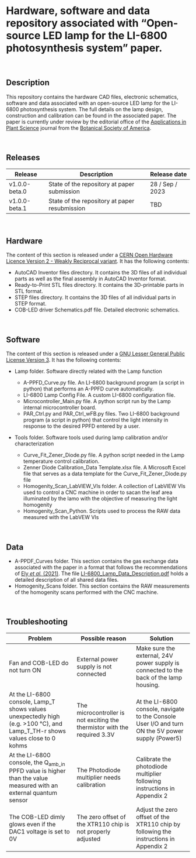 # Hardware, software and data repository associated with “Open-source LED lamp for the LI-6800 photosynthesis system” paper.

&nbsp;
## Description
This repository contains the hardware CAD files, electronic schematics, software and data associated with an open-source LED lamp for the LI-6800 photosynthesis system. The full details on the lamp design, construction and calibration can be found in the associated paper. The paper is currently under review by the editorial office of the [Applications in Plant Science](https://bsapubs.onlinelibrary.wiley.com/journal/21680450) journal from the [Botanical Society of America](https://cms.botany.org/home.html).

&nbsp;
## Releases
|  Release     |  Description                                 |  Release date |
|  ----------- | -------------------------------------------- | ------------- |
|  v1.0.0-beta.0 |  State of the repository at paper submission |  28 / Sep / 2023   |
|  v1.0.0-beta.1 |  State of the repository at paper resubmission | TBD |

&nbsp;
## Hardware
The content of this section is released under a [CERN Open Hardware Licence Version 2 - Weakly Reciprocal variant](Hardware/LICENSE). It has the following contents:

- AutoCAD Inventor files directory. It contains the 3D files of all individual parts as well as the final assembly in AutoCAD Inventor format.
- Ready-to-Print STL files directory. It contains the 3D-printable parts in STL format.
- STEP files directory. It contains the 3D files of all individual parts in STEP format.
- COB-LED driver Schematics.pdf file. Detailed electronic schematics.

&nbsp;
## Software
The content of this section is released under a [GNU Lesser General Public License Version 3](Software/LISENSE.LESSER). It has the following contents:

- Lamp folder. Software directly related with the Lamp function
  - A-PPFD_Curve.py file. An LI-6800 background program (a script in python) that performs an A-PPFD curve automatically.
  - LI-6800 Lamp Config File. A custom LI-6800 configuration file.
  - Microcontroller_Main.py file. A python script run by the Lamp internal microcontroller board.
  - PAR_Ctrl.py and PAR_Ctrl_wFB.py files. Two LI-6800 background program (a script in python) that control the light intensity in response to the desired PPFD entered by a user.

- Tools folder. Software tools used during lamp calibration and/or characterization
  - Curve_Fit_Zener_Diode.py file. A python script needed in the Lamp temperature control calibration.
  - Zenner Diode Calibration_Data Template.xlsx file. A Microsoft Excel file that serves as a data template for the Curve_Fit_Zener_Diode.py file
  - Homogenity_Scan_LabVIEW_VIs folder. A collection of LabVIEW VIs used to control a CNC machine in order to sacan the leaf area illuminated by the lamo with the objective of measuring the light homogenity
  - Homogenity_Scan_Python. Scripts used to process the RAW data measured with the LabVEW VIs

&nbsp;
## Data

- A-PPDF_Curves folder. This section contains the gas exchange data associated with the paper in a format that follows the recommendations of [Ely *et al.* (2021)]( https://doi.org/10.1016/j.ecoinf.2021.101232). The file [LI-6800_Lamp_Data_Description.pdf](Data/LI-6800_Lamp_Data_Description.pdf) holds a detailed description of all shared data files.
- Homogenity_Scans folder. This section contains the RAW measurements of the homogenity scans performed with the CNC machine.

&nbsp;
## Troubleshooting
|  Problem                                                                  |  Possible reason                                 |  Solution                                                                               |
|  ------------------------------------------------------------------------ | ------------------------------------------------ | --------------------------------------------------------------------------------------- |
|  Fan and COB-LED do not turn ON |  External power supply is not connected            | Make sure the external, 24V power supply is connected to the back of the lamp housing. |
|  At the LI-6800 console, Lamp_T shows values unexpectedly high (e.g. >100 °C), and Lamp_T_TH-r shows values close to 0 kohms |  The microcontroller is not exciting the thermistor with the required 3.3V |  At the LI-6800 console, navigate to the Console User I/O and turn ON the 5V power supply (Power5) |
|  At the LI-6800 console, the Q<sub>amb_in</sub> PPFD value is higher than the value measured with an external quantum sensor  | The Photodiode multiplier needs calibration  | Calibrate the photodiode multiplier following instructions in Appendix 2 |
|  The COB-LED dimly glows even if the DAC1 voltage is set to 0V  |  The zero offset of the XTR110 chip is not properly adjusted  |  Adjust the zero offset of the XTR110 chip by following the instructions in Appendix 2  |
